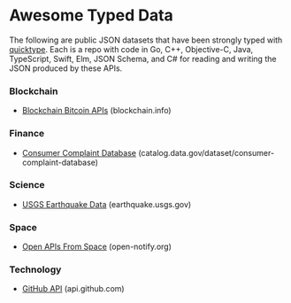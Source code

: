# Awesome Typed Data

The following are public JSON datasets that have been strongly
typed with [quicktype](https://github.com/quicktype/quicktype).
Each is a repo with code in Go, C++, Objective-C, Java, TypeScript, Swift, Elm, JSON Schema, and C# for
reading and writing the JSON produced by these APIs.


### Blockchain

* [Blockchain Bitcoin APIs](https://github.com/typeguard/types-blockchain) (blockchain.info)

### Finance

* [Consumer Complaint Database](https://github.com/typeguard/types-consumer-complaints) (catalog.data.gov/dataset/consumer-complaint-database)

### Science

* [USGS Earthquake Data](https://github.com/typeguard/types-earthquakes) (earthquake.usgs.gov)

### Space

* [Open APIs From Space](https://github.com/typeguard/types-astronauts-in-space) (open-notify.org)

### Technology

* [GitHub API](https://github.com/typeguard/types-github) (api.github.com)